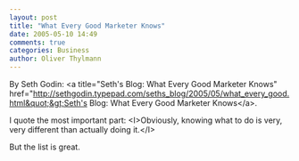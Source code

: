 ```yaml
---
layout: post
title: "What Every Good Marketer Knows"
date: 2005-05-10 14:49
comments: true
categories: Business
author: Oliver Thylmann
---
```



By Seth Godin: &lt;a title=&quot;Seth's Blog: What Every Good Marketer Knows&quot; href=&quot;http://sethgodin.typepad.com/seths_blog/2005/05/what_every_good.html&quot;&gt;Seth's Blog: What Every Good Marketer Knows&lt;/a&gt;.

I quote the most important part: &lt;I&gt;Obviously, knowing what to do is very, very different than actually doing it.&lt;/I&gt;

But the list is great.


